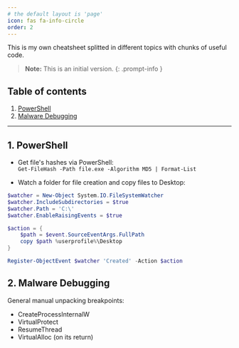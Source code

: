 ```yaml
---
# the default layout is 'page'
icon: fas fa-info-circle
order: 2
---
```



This is my own cheatsheet splitted in different topics with chunks of useful code.

> **Note:** This is an initial version.
{: .prompt-info }

## Table of contents
1. <a alt="#toc-01" href="#toc-01">PowerShell</a>
2. <a alt="#toc-02" href="#toc-02">Malware Debugging</a>

-----


<a alt="toc-01" name="toc-01"></a>

## 1. PowerShell

* Get file's hashes via PowerShell:  
`Get-FileHash -Path file.exe -Algorithm MD5 | Format-List`
  
  
* Watch a folder for file creation and copy files to Desktop:

```powershell
$watcher = New-Object System.IO.FileSystemWatcher
$watcher.IncludeSubdirectories = $true
$watcher.Path = 'C:\'
$watcher.EnableRaisingEvents = $true

$action = {
    $path = $event.SourceEventArgs.FullPath
    copy $path %userprofile%\Desktop
}

Register-ObjectEvent $watcher 'Created' -Action $action
```


<a alt="toc-02" name="toc-02"></a>

## 2. Malware Debugging

General manual unpacking breakpoints:
* CreateProcessInternalW
* VirtualProtect
* ResumeThread
* VirtualAlloc (on its return)
